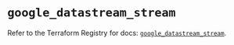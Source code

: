 # `google_datastream_stream`

Refer to the Terraform Registry for docs: [`google_datastream_stream`](https://registry.terraform.io/providers/hashicorp/google/6.4.0/docs/resources/datastream_stream).
